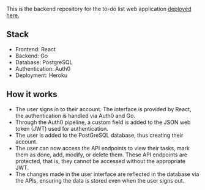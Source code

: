 This is the backend repository for the to-do list web application [deployed here.](https://mighty-fjord-07080.herokuapp.com/)

## Stack

- Frontend: React
- Backend: Go
- Database: PostgreSQL
- Authentication: Auth0
- Deployment: Heroku

## How it works

- The user signs in to their account. The interface is provided by React, the authentication is handled via Auth0 and Go.
- Through the Auth0 pipeline, a custom field is added to the JSON web token (JWT) used for authentication.
- The user is added to the PostGreSQL database, thus creating their account.
- The user can now access the API endpoints to view their tasks, mark them as done, add, modify, or delete them. These API endpoints are protected, that is, they cannot be accessed without the appropriate JWT.
- The changes made in the user interface are reflected in the database via the APIs, ensuring the data is stored even when the user signs out.



